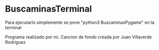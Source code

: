 # BuscaminasTerminal
Para ejecutarlo simplemente se pone "python3 BuscaminasPygame" en la terminal

Programa realizado por mi. Cancion de fondo creada por Juan Villaverde Rodriguez
